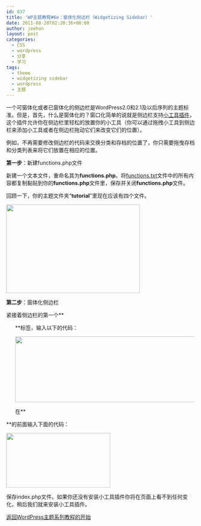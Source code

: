 ```yaml
---
id: 837
title: 'WP主题教程#6e：窗体化侧边栏（Widgetizing Sidebar）'
date: 2011-08-20T02:20:36+00:00
author: jeehon
layout: post
categories:
  - CSS
  - wordpress
  - 分享
  - 学习
tags:
  - theme
  - widgetizing sidebar
  - wordpress
  - 主题
---
```

一个可窗体化或者已窗体化的侧边栏是WordPress2.0和2.1及以后序列的主题标准。但是，首先，什么是窗体化的？窗口化简单的说就是侧边栏支持[小工具插件](http://automattic.com/code/widgets/)，这个插件允许你在侧边栏里轻松的放置你的小工具（你可以通过拖拽小工具到侧边栏来添加小工具或者在侧边栏拖动它们来改变它们的位置）。

例如，不再需要修改侧边栏的代码来交换分类和存档的位置了，你只需要拖曳存档和分类列表来将它们放置在相应的位置。

**第一步**：新建functions.php文件

新建一个文本文件，重命名其为**functions.php**。将[functions.txt](http://jeehon.info/samples/functions.txt)文件中的所有内容都复制黏贴到你的**functions.php**文件里，保存并关闭**functions.php**文件。

回顾一下，你的主题文件夹“**tutorial**”里现在应该有四个文件。
  
[<img src="http://jeehon.info/log/files/2011/08/number-of-files.gif" alt="" title="number-of-files" width="357" height="237" class="aligncenter size-full wp-image-838" />](http://jeehon.info/log/files/2011/08/number-of-files.gif)<!--more-->

**第二步**：窗体化侧边栏

紧接着侧边栏的第一个**<ul>**标签，输入以下的代码：
  
<strong style="margin-left:2em;"><?php if ( function_exists(‘dynamic_sidebar’) && dynamic_sidebar() ) : else : ?></strong>
  
[<img src="http://jeehon.info/log/files/2011/08/widgetize-if.gif" alt="" title="widgetize-if" width="542" height="176" class="aligncenter size-full wp-image-839" />](http://jeehon.info/log/files/2011/08/widgetize-if.gif)

在**</ul>**的前面输入下面的代码：
  
<strong style="margin-left:2em;"><?php endif; ?></strong>
  
[<img src="http://jeehon.info/log/files/2011/08/widgetize-endif.gif" alt="" title="widgetize-endif" width="278" height="146" class="aligncenter size-full wp-image-840" />](http://jeehon.info/log/files/2011/08/widgetize-endif.gif)

保存index.php文件。如果你还没有安装小工具插件你将在页面上看不到任何变化，稍后我们就来安装小工具插件。

[返回WordPress主题系列教程的开始](http://jeehon.info/log/2011/08/04/%E6%83%B3%E5%88%B6%E4%BD%9Cwordpress%E4%B8%BB%E9%A2%98%EF%BC%9F/)